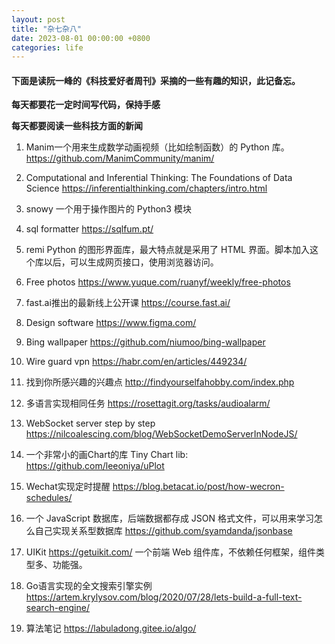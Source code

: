 ```yaml
---
layout: post
title: "杂七杂八"
date: 2023-08-01 00:00:00 +0800
categories: life
--- 
```

#### 下面是读阮一峰的《科技爱好者周刊》采摘的一些有趣的知识，此记备忘。

**每天都要花一定时间写代码，保持手感**

**每天都要阅读一些科技方面的新闻**

1. Manim一个用来生成数学动画视频（比如绘制函数）的 Python 库。
https://github.com/ManimCommunity/manim/

2. Computational and Inferential Thinking: The Foundations of Data Science
https://inferentialthinking.com/chapters/intro.html

3. snowy 一个用于操作图片的 Python3 模块

4. sql formatter
https://sqlfum.pt/

5. remi Python 的图形界面库，最大特点就是采用了 HTML 界面。脚本加入这个库以后，可以生成网页接口，使用浏览器访问。

6. Free photos
https://www.yuque.com/ruanyf/weekly/free-photos

7. fast.ai推出的最新线上公开课
https://course.fast.ai/

8. Design software
https://www.figma.com/

9. Bing wallpaper
https://github.com/niumoo/bing-wallpaper

10. Wire guard vpn
https://habr.com/en/articles/449234/

11. 找到你所感兴趣的兴趣点
http://findyourselfahobby.com/index.php

12. 多语言实现相同任务
https://rosettagit.org/tasks/audioalarm/       

13. WebSocket server step by step
https://nilcoalescing.com/blog/WebSocketDemoServerInNodeJS/

14. 一个非常小的画Chart的库  Tiny Chart lib:
https://github.com/leeoniya/uPlot

15. Wechat实现定时提醒
https://blog.betacat.io/post/how-wecron-schedules/

16. 一个 JavaScript 数据库，后端数据都存成 JSON 格式文件，可以用来学习怎么自己实现关系型数据库
https://github.com/syamdanda/jsonbase

17. UIKit https://getuikit.com/
一个前端 Web 组件库，不依赖任何框架，组件类型多、功能强。

18. Go语言实现的全文搜索引擎实例
https://artem.krylysov.com/blog/2020/07/28/lets-build-a-full-text-search-engine/

19. 算法笔记
https://labuladong.gitee.io/algo/


